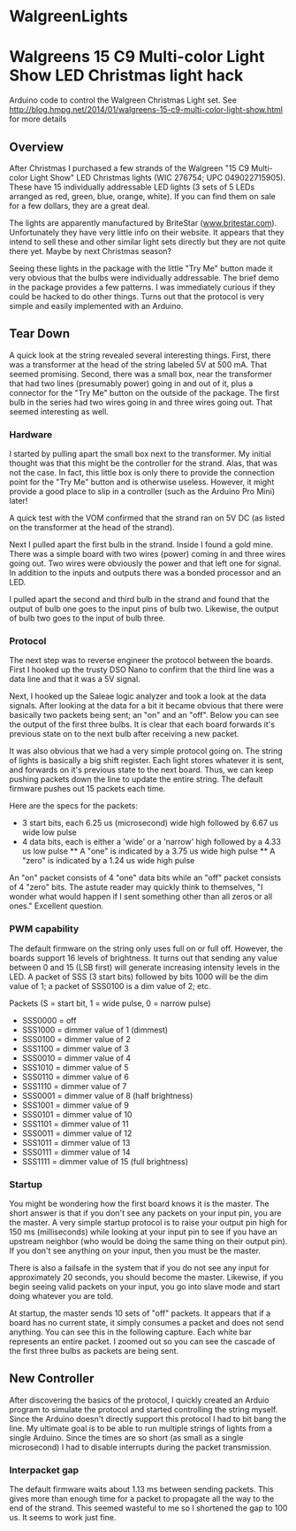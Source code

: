 WalgreenLights
==============

# Walgreens 15 C9 Multi-color Light Show LED Christmas light hack

Arduino code to control the Walgreen Christmas Light set.  See http://blog.hmpg.net/2014/01/walgreens-15-c9-multi-color-light-show.html for more details

## Overview
After Christmas I purchased a few strands of the Walgreen "15 C9 Multi-color Light Show" LED Christmas lights (WIC 276754; UPC 049022715905).  These have 15 individually addressable LED lights (3 sets of 5 LEDs arranged as red, green, blue, orange, white).  If you can find them on sale for a few dollars, they are a great deal.

The lights are apparently manufactured by BriteStar (www.britestar.com).  Unfortunately they have very little info on their website.  It appears that they intend to sell these and other similar light sets directly but they are not quite there yet.  Maybe by next Christmas season?

Seeing these lights in the package with the little "Try Me" button made it very obvious that the bulbs were individually addressable.  The brief demo in the package provides a few patterns.  I was immediately curious if they could be hacked to do other things.  Turns out that the protocol is very simple and easily implemented with an Arduino.

## Tear Down
A quick look at the string revealed several interesting things.  First, there was a transformer at the head of the string labeled 5V at 500 mA.  That seemed promising.  Second, there was a small box, near the transformer that had two lines (presumably power) going in and out of it, plus a connector for the "Try Me" button on the outside of the package.  The first bulb in the series had two wires going in and three wires going out.  That seemed interesting as well.

### Hardware
I started by pulling apart the small box next to the transformer.  My initial thought was that this might be the controller for the strand.  Alas, that was not the case.  In fact, this little box is only there to provide the connection point for the "Try Me" button and is otherwise useless.  However, it might provide a good place to slip in a controller (such as the Arduino Pro Mini) later!

A quick test with the VOM confirmed that the strand ran on 5V DC (as listed on the transformer at the head of the strand).

Next I pulled apart the first bulb in the strand.  Inside I found a gold mine.  There was a simple board with two wires (power) coming in and three wires going out.  Two wires were obviously the power and that left one for signal. In addition to the inputs and outputs there was a bonded processor and an LED.

I pulled apart the second and third bulb in the strand and found that the output of bulb one goes to the input pins of bulb two.  Likewise, the output of bulb two goes to the input of bulb three.

### Protocol
The next step was to reverse engineer the protocol between the boards.  First I hooked up the trusty DSO Nano to confirm that the third line was a data line and that it was a 5V signal.

Next, I hooked up the Saleae logic analyzer and took a look at the data signals.  After looking at the data for a bit it became obvious that there were basically two packets being sent; an "on" and an "off".  Below you can see the output of the first three bulbs.  It is clear that each board forwards it's previous state on to the next bulb after receiving a new packet.

It was also obvious that we had a very simple protocol going on.  The string of lights is basically a big shift register.  Each light stores whatever it is sent, and forwards on it's previous state to the next board.  Thus, we can keep pushing packets down the line to update the entire string.  The default firmware pushes out 15 packets each time.

Here are the specs for the packets:
* 3 start bits, each 6.25 us (microsecond) wide high followed by 6.67 us wide low pulse
* 4 data bits, each is either a 'wide' or a 'narrow' high followed by a 4.33 us low pulse
** A "one" is indicated by a 3.75 us wide high pulse
** A "zero" is indicated by a 1.24 us wide high pulse

An "on" packet consists of 4 "one" data bits while an "off" packet consists of 4 "zero" bits.  The astute reader may quickly think to themselves, "I wonder what would happen if I sent something other than all zeros or all ones."  Excellent question.

### PWM capability
The default firmware on the string only uses full on or full off.  However, the boards support 16 levels of brightness.  It turns out that sending any value between 0 and 15 (LSB first) will generate increasing intensity levels in the LED.  A packet of SSS (3 start bits) followed by bits 1000 will be the dim value of 1; a packet of SSS0100 is a dim value of 2; etc.

Packets (S = start bit, 1 = wide pulse, 0 = narrow pulse)
* SSS0000 = off
* SSS1000 = dimmer value of 1 (dimmest)
* SSS0100 = dimmer value of 2
* SSS1100 = dimmer value of 3
* SSS0010 = dimmer value of 4
* SSS1010 = dimmer value of 5
* SSS0110 = dimmer value of 6
* SSS1110 = dimmer value of 7
* SSS0001 = dimmer value of 8 (half brightness)
* SSS1001 = dimmer value of 9
* SSS0101 = dimmer value of 10
* SSS1101 = dimmer value of 11
* SSS0011 = dimmer value of 12
* SSS1011 = dimmer value of 13
* SSS0111 = dimmer value of 14
* SSS1111 = dimmer value of 15 (full brightness)

### Startup

You might be wondering how the first board knows it is the master.  The short answer is that if you don't see any packets on your input pin, you are the master.  A very simple startup protocol is to raise your output pin high for 150 ms (milliseconds) while looking at your input pin to see if you have an upstream neighbor (who would be doing the same thing on their output pin).  If you don't see anything on your input, then you must be the master.  

There is also a failsafe in the system that if you do not see any input for approximately 20 seconds, you should become the master.  Likewise, if you begin seeing valid packets on your input, you go into slave mode and start doing whatever you are told.

At startup, the master sends 10 sets of "off" packets.  It appears that if a board has no current state, it simply consumes a packet and does not send anything.  You can see this in the following capture.  Each white bar represents an entire packet.  I zoomed out so you can see the cascade of the first three bulbs as packets are being sent.

## New Controller

After discovering the basics of the protocol, I quickly created an Arduio program to simulate the protocol and started controlling the string myself.  Since the Arduino doesn't directly support this protocol I had to bit bang the line.  My ultimate goal is to be able to run multiple strings of lights from a single Arduino.  Since the times are so short (as small as a single microsecond) I had to disable interrupts during the packet transmission.

### Interpacket gap

The default firmware waits about 1.13 ms between sending packets.  This gives more than enough time for a packet to propagate all the way to the end of the strand.  This seemed wasteful to me so I shortened the gap to 100 us.  It seems to work just fine.
